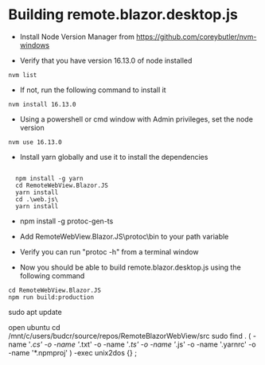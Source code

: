 ﻿# Building remote.blazor.desktop.js


* Install Node Version Manager from https://github.com/coreybutler/nvm-windows

* Verify that you have version 16.13.0 of node installed
```
nvm list 
```

* If not, run the following command to install it
```
nvm install 16.13.0
```

* Using a powershell or cmd window with Admin privileges, set the node version
```
nvm use 16.13.0
```

* Install yarn globally and use it to install the dependencies
```
  
  npm install -g yarn
  cd RemoteWebView.Blazor.JS
  yarn install
  cd .\web.js\ 
  yarn install
```

* npm install -g protoc-gen-ts

* Add RemoteWebView.Blazor.JS\protoc\bin to your path variable
* Verify you can run "protoc -h" from a terminal window 
* Now you should be able to build remote.blazor.desktop.js using the following command

```
cd RemoteWebView.Blazor.JS
npm run build:production
```


sudo apt update



open ubuntu
cd /mnt/c/users/budcr/source/repos/RemoteBlazorWebView/src
sudo find . \( -name '*.cs' -o -name '*.txt' -o -name '*.ts' -o -name '*.js' -o -name '.yarnrc' -o -name '*.npmproj' \) -exec unix2dos {} \;



